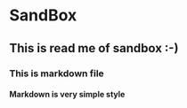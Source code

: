 # SandBox

## This is read me of sandbox :-)

### This is markdown file

#### Markdown is very simple style

